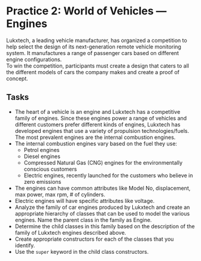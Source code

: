 # Practice 2: World of Vehicles — Engines

Lukxtech, a leading vehicle manufacturer, has organized a competition to help select the design of its next-generation remote vehicle monitoring system. It manufactures a range of passenger cars based on different engine configurations.\
To win the competition, participants must create a design that caters to all the different models of cars the company makes and create a proof of concept.

## Tasks

- The heart of a vehicle is an engine and Lukxtech has a competitive family of engines. Since these engines power a range of vehicles and different customers prefer different kinds of engines, Lukxtech has developed engines that use a variety of propulsion technologies/fuels. The most prevalent engines are the internal combustion engines.
- The internal combustion engines vary based on the fuel they use:
  - Petrol engines
  - Diesel engines
  - Compressed Natural Gas (CNG) engines for the environmentally conscious customers
  - Electric engines, recently launched for the customers who believe in zero emissions
- The engines can have common attributes like Model No, displacement, max power, max rpm, # of cylinders.
- Electric engines will have specific attributes like voltage.
- Analyze the family of car engines produced by Lukxtech and create an appropriate hierarchy of classes that can be used to model the various engines. Name the parent class in the family as Engine.
- Determine the child classes in this family based on the description of the family of Lukxtech engines described above.
- Create appropriate constructors for each of the classes that you identify.
- Use the `super` keyword in the child class constructors.
